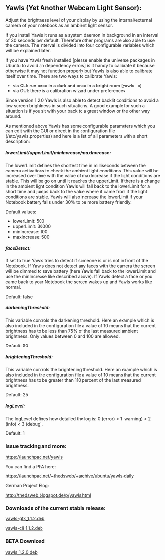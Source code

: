 ## Yawls (Yet Another Webcam Light Sensor):
Adjust the brightness level of your display by using the internal/external camera of your notebook as an ambient light sensor.

If you install Yawls it runs as a system daemon in background in an interval of 30 seconds per default.
Therefore other programs are also able  to use the camera. The interval is divided into four configurable
variables which will be explained later.

If you have Yawls fresh installed [please enable the universe packages in Ubuntu to avoid an dependency errors] is it handy 
to calibrate it because otherwise it may not function properly but Yawls is also able to calibrate itself over time.
There are two ways to calibrate Yawls:

* via CLI: run once in a dark and once in a bright room [yawls -c] 
* via GUI: there is a calibration wizard under preferences

Since version 1.2.0 Yawls is also able to detect backlit conditions to avoid a low screen brightness in such situations.
A good example for such a situation is if you sit with your back to a great window or the other way around.

As mentioned above Yawls has some configurable parameters which you can edit with the GUI or direct in the configuration file
(/etc/yawls.properties) and here is a list of all parameters with a short description:

##### lowerLimit/upperLimit/minIncrease/maxIncrease:
The lowerLimit defines the shortest time in milliseconds between the camera activations to check the ambient light conditions. This value will be increased over time with the value of maxIncrease
if the light conditions are stable. This will be go on until it reaches the upperLimit.
If there is a change in the ambient light condition Yawls will fall back to the lowerLimit for a short time and jumps back to the value where it came from if the light conditions are stable.
Yawls will also increase the lowerLimit if your Notebook battery falls under 30% to be more battery friendly.

Default values:
- lowerLimit: 500
- upperLimit: 30000
- minIncrease: 100
- maxIncrease: 500

##### faceDetect:
If set to true Yawls tries to detect if someone is or is not in front of the Notebook. If Yawls does not detect any faces with the camera the screen will be dimmed to save battery (here Yawls fall
back to the lowerLimit and use the minIncrease like described above). If Yawls detect a face or you came back to your Notebook the screen wakes up and Yawls works like normal.

Default: false

##### darkeningThreshold:
This variable controls the darkening threshold. Here an example which is also included in the configuration file a value of 10 means that the current brightness has to be less than 75% of the last measured
ambient brightness. Only values between 0 and 100 are allowed.

Default: 50

##### brighteningThreshold:
This variable controls the brightening threshold. Here an example which is also included in the configuration file a value of 10 means that the current brightness has to be greater than 110 percent of the
last measured brightness.

Default: 25

##### logLevel:
The logLevel defines how detailed the log is: 0 (error) < 1 (warning) < 2 (info) < 3 (debug).

Default: 1

### Issue tracking and more:

https://launchpad.net/yawls

You can find a PPA here:

https://launchpad.net/~thedsweb/+archive/ubuntu/yawls-daily

German Project Blog:

http://thedsweb.blogspot.de/p/yawls.html

### Downloads of the current stable release:
[yawls-gtk_1.1.2.deb](https://launchpad.net/yawls/1.1.x/1.1.2/+download/yawls-gtk_1.1.2_all.deb)

[yawls-cli_1.1.2.deb](https://launchpad.net/yawls/1.1.x/1.1.2/+download/yawls-cli_1.1.2_all.deb)

### BETA Download
[yawls_1.2.0.deb](https://bugs.launchpad.net/yawls/+bug/1433997/+attachment/4415274/+files/yawls_1.2.0_all.deb)
